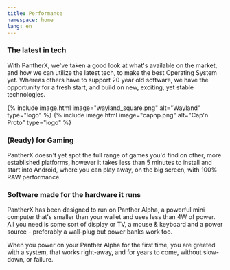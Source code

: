 ```yaml
---
title: Performance
namespace: home
lang: en
---
```


### The latest in tech

With PantherX, we've taken a good look at what's available on the market, and how we can utilize the latest tech, to make the best Operating System yet. Whereas others have to support 20 year old software, we have the opportunity for a fresh start, and build on new, exciting, yet stable technologies.

<div class="has-inline-images is-greyscale">
  {% include image.html image="wayland_square.png" alt="Wayland" type="logo" %}
  {% include image.html image="capnp.png" alt="Cap'n Proto" type="logo" %}
</div>

### (Ready) for Gaming

PantherX doesn't yet spot the full range of games you'd find on other, more established platforms, however it takes less than 5 minutes to install and start into Android, where you can play away, on the big screen, with 100% RAW performance.

### Software made for the hardware it runs

PantherX has been designed to run on Panther Alpha, a powerful mini computer that's smaller than your wallet and uses less than 4W of power. All you need is some sort of display or TV, a mouse & keyboard and a power source - preferably a wall-plug but power banks work too.

When you power on your Panther Alpha for the first time, you are greeted with a system, that works right-away, and for years to come, without slow-down, or failure.